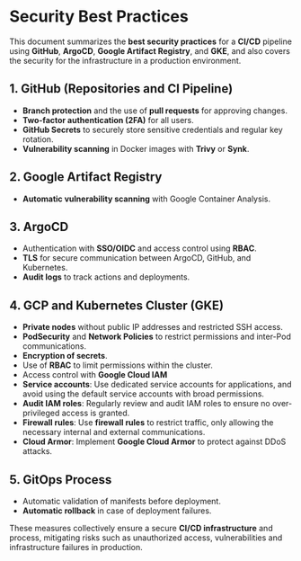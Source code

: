 
# Security Best Practices

This document summarizes the **best security practices** for a **CI/CD** pipeline using **GitHub**, **ArgoCD**, **Google Artifact Registry**, and **GKE**, and also covers the security  for the  infrastructure in a production environment.

## 1. GitHub (Repositories and CI Pipeline)

- **Branch protection** and the use of **pull requests** for approving changes.
- **Two-factor authentication (2FA)** for all users.
- **GitHub Secrets** to securely store sensitive credentials and regular key rotation.
- **Vulnerability scanning** in Docker images with **Trivy** or **Synk**.

## 2. Google Artifact Registry

- **Automatic vulnerability scanning** with Google Container Analysis.

## 3. ArgoCD

- Authentication with **SSO/OIDC** and access control using **RBAC**.
- **TLS** for secure communication between ArgoCD, GitHub, and Kubernetes.
- **Audit logs** to track actions and deployments.

## 4. GCP and Kubernetes Cluster (GKE)

- **Private nodes** without public IP addresses and restricted SSH access.
- **PodSecurity** and **Network Policies** to restrict permissions and inter-Pod communications.
- **Encryption of secrets**.
- Use of **RBAC** to limit permissions within the cluster.
- Access control with **Google Cloud IAM**
- **Service accounts**: Use dedicated service accounts for applications, and avoid using the default service accounts with broad permissions.
- **Audit IAM roles**: Regularly review and audit IAM roles to ensure no over-privileged access is granted.
- **Firewall rules**: Use **firewall rules** to restrict traffic, only allowing the necessary internal and external communications.
- **Cloud Armor**: Implement **Google Cloud Armor** to protect against DDoS attacks.

## 5. GitOps Process

- Automatic validation of manifests before deployment.
- **Automatic rollback** in case of deployment failures.

These measures collectively ensure a secure  **CI/CD infrastructure** and process, mitigating risks such as unauthorized access, vulnerabilities and infrastructure failures in production.
